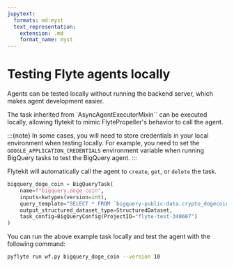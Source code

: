 ```yaml
---
jupytext:
  formats: md:myst
  text_representation:
    extension: .md
    format_name: myst
---
```


# Testing Flyte agents locally

Agents can be tested locally without running the backend server, which makes agent development easier.

The task inherited from `AsyncAgentExecutorMixin`` can be executed locally, allowing flytekit to mimic FlytePropeller's behavior to call the agent.

:::{note}
In some cases, you will need to store credentials in your local environment when testing locally.
For example, you need to set the `GOOGLE_APPLICATION_CREDENTIALS` environment variable when running BigQuery tasks to test the BigQuery agent.
:::

Flytekit will automatically call the agent to `create`, `get`, or `delete` the task.

```python
bigquery_doge_coin = BigQueryTask(
    name=f"bigquery.doge_coin",
    inputs=kwtypes(version=int),
    query_template="SELECT * FROM `bigquery-public-data.crypto_dogecoin.transactions` WHERE version = @version LIMIT 10;",
    output_structured_dataset_type=StructuredDataset,
    task_config=BigQueryConfig(ProjectID="flyte-test-340607")
)
```

You can run the above example task locally and test the agent with the following command:

```bash
pyflyte run wf.py bigquery_doge_coin --version 10
```
